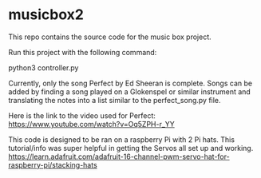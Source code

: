 # musicbox2

This repo contains the source code for the music box project. 

Run this project with the following command: 

python3 controller.py

Currently, only the song Perfect by Ed Sheeran is complete. 
Songs can be added by finding a song played on a Glokenspel 
or similar instrument and translating the notes into a list
similar to the perfect_song.py file. 

Here is the link to the video used for Perfect: 
https://www.youtube.com/watch?v=Oq5ZPH-r_YY

This code is designed to be ran on a raspberry Pi with 2 Pi hats. This tutorial/info was super helpful in getting the Servos all set up and working. 
https://learn.adafruit.com/adafruit-16-channel-pwm-servo-hat-for-raspberry-pi/stacking-hats
